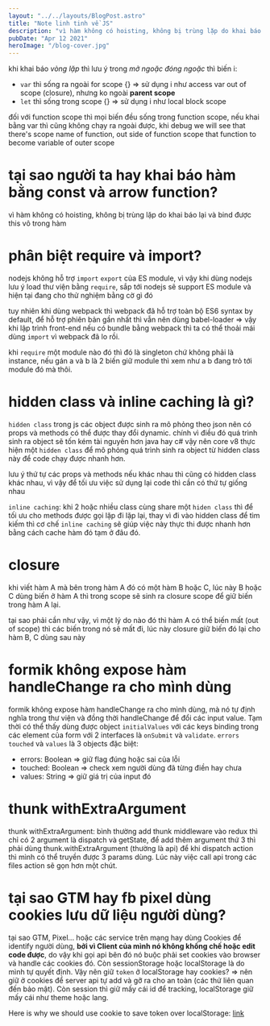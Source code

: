 ```yaml
---
layout: "../../layouts/BlogPost.astro"
title: "Note linh tinh về JS"
description: "vì hàm không có hoisting, không bị trùng lặp do khai báo lại và bind được this vô trong hàm"
pubDate: "Apr 12 2021"
heroImage: "/blog-cover.jpg"
---
```


khi khai báo _vòng lặp_ thì lưu ý trong _mở ngoặc đóng ngoặc_ thì biến i:

- `var` thì sống ra ngoài for scope {} => sử dụng i như access var out of scope (closure), nhưng ko ngoài **parent scope**
- `let` thì sống trong scope {} => sử dụng i như local block scope

đối với function scope thì mọi biến đều sống trong function scope, nếu khai bằng var thì cũng không chạy ra ngoài được, khi debug we will see that there's scope name of function, out side of function scope that function to become variable of outer scope

# tại sao người ta hay khai báo hàm bằng const và arrow function?

vì hàm không có hoisting, không bị trùng lặp do khai báo lại và bind được this vô trong hàm

# phân biệt require và import?

nodejs không hỗ trợ `import` `export` của ES module, vì vậy khi dùng nodejs lưu ý load thư viện bằng `require`, sắp tới nodejs sẽ support ES module và hiện tại đang cho thử nghiệm bằng cờ gì đó

tuy nhiên khi dùng webpack thì webpack đã hỗ trợ toàn bộ ES6 syntax by default, để hỗ trợ phiên bản gần nhất thì vẫn nên dùng babel-loader ⇒ vậy khi lập trình front-end nếu có bundle bằng webpack thì ta có thể thoải mái dùng `import` vì webpack đã lo rồi.

khi `require` một module nào đó thì đó là singleton chứ không phải là instance, nếu gán a và b là 2 biến giữ module thì xem như a b đang trỏ tới module đó mà thôi.

# hidden class và inline caching là gì?

`hidden class` trong js các object được sinh ra mô phỏng theo json nên có props và methods có thể được thay đổi dynamic. chính vì điều đó quá trình sinh ra object sẽ tốn kém tài nguyên hơn java hay c# vậy nên core v8 thực hiện một `hidden class` để mô phỏng quá trình sinh ra object từ hidden class này để code chạy được nhanh hơn.

lưu ý thứ tự các props và methods nếu khác nhau thì cũng có hidden class khác nhau, vì vậy để tối ưu việc sử dụng lại code thì cần có thứ tự giống nhau

`inline caching`: khi 2 hoặc nhiều class cùng share một `hiden class` thì để tối ưu cho methods được gọi lặp đi lặp lại, thay vì đi vào hidden class để tìm kiếm thì cơ chế `inline caching` sẽ giúp việc này thực thi được nhanh hơn bằng cách cache hàm đó tạm ở đâu đó.

# closure

khi viết hàm A mà bên trong hàm A đó có một hàm B hoặc C, lúc này B hoặc C dùng biến ở hàm A thì trong scope sẽ sinh ra closure scope để giữ biến trong hàm A lại.

tại sao phải cần như vậy, vì một lý do nào đó thì hàm A có thể biến mất (out of scope) thì các biến trong nó sẽ mất đi, lúc này closure giữ biến đó lại cho hàm B, C dùng sau này

# formik không expose hàm handleChange ra cho mình dùng

formik không expose hàm handleChange ra cho mình dùng, mà nó tự định nghĩa trong thư viện và đồng thời handleChange để đổi các input value. Tạm thời có thể thấy dùng được object `initialValues` với các keys binding trong các element của form với 2 interfaces là `onSubmit` và `validate`. `errors` `touched` và `values` là 3 objects đặc biệt:

- errors: Boolean ⇒ giữ flag đúng hoặc sai của lỗi
- touched: Boolean ⇒ check xem người dùng đã từng điền hay chưa
- values: String ⇒ giữ giá trị của input đó

# thunk withExtraArgument

thunk withExtraArgument: bình thường add thunk middleware vào redux thì chỉ có 2 argument là dispatch và getState, để add thêm argument thứ 3 thì phải dùng thunk.withExtraArgument (thường là api) để khi dispatch action thì mình có thể truyền được 3 params dùng. Lúc này việc call api trong các files action sẽ gọn hơn một chút.

# tại sao GTM hay fb pixel dùng cookies lưu dữ liệu người dùng?

tại sao GTM, Pixel... hoặc các service trên mạng hay dùng Cookies để identify người dùng, **bởi vì Client của mình nó không khống chế hoặc edit code được**, do vậy khi gọi api bên đó nó buộc phải set cookies vào browser và handle các cookies đó. Còn sessionStorage hoặc localStorage là do mình tự quyết định. Vậy nên giữ `token` ở localStorage hay cookies? ⇒ nên giữ ở cookies để server api tự add và gỡ ra cho an toàn (các thứ liên quan đến bảo mật). Còn session thì giữ mấy cái id để tracking, localStorage giữ mấy cái như theme hoặc lang.

Here is why we should use cookie to save token over localStorage: [link](https://dev.to/cotter/localstorage-vs-cookies-all-you-need-to-know-about-storing-jwt-tokens-securely-in-the-front-end-15id)

